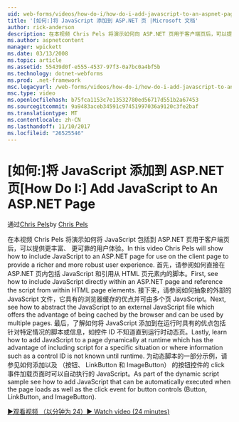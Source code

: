 ```yaml
---
uid: web-forms/videos/how-do-i/how-do-i-add-javascript-to-an-aspnet-page
title: '[如何:]将 JavaScript 添加到 ASP.NET 页 |Microsoft 文档'
author: rick-anderson
description: 在本视频 Chris Pels 将演示如何向 ASP.NET 页用于客户端页后，可以提供更丰富、 更可靠的用户体验中包含 JavaScript...
ms.author: aspnetcontent
manager: wpickett
ms.date: 03/13/2008
ms.topic: article
ms.assetid: 55439d0f-e555-4537-97f3-0a7bc0a4bf5b
ms.technology: dotnet-webforms
ms.prod: .net-framework
msc.legacyurl: /web-forms/videos/how-do-i/how-do-i-add-javascript-to-an-aspnet-page
msc.type: video
ms.openlocfilehash: b75fca1153c7e13532780ed56717d551b2a67453
ms.sourcegitcommit: 9a9483aceb34591c97451997036a9120c3fe2baf
ms.translationtype: MT
ms.contentlocale: zh-CN
ms.lasthandoff: 11/10/2017
ms.locfileid: "26525546"
---
```

<a name="how-do-i-add-javascript-to-an-aspnet-page"></a><span data-ttu-id="72a35-103">[如何:]将 JavaScript 添加到 ASP.NET 页</span><span class="sxs-lookup"><span data-stu-id="72a35-103">[How Do I:] Add JavaScript to An ASP.NET Page</span></span>
====================
<span data-ttu-id="72a35-104">通过[Chris Pels](https://twitter.com/chrispels)</span><span class="sxs-lookup"><span data-stu-id="72a35-104">by [Chris Pels](https://twitter.com/chrispels)</span></span>

<span data-ttu-id="72a35-105">在本视频 Chris Pels 将演示如何将 JavaScript 包括到 ASP.NET 页用于客户端页后，可以提供更丰富、 更可靠的用户体验。</span><span class="sxs-lookup"><span data-stu-id="72a35-105">In this video Chris Pels will show how to include JavaScript to an ASP.NET page for use on the client page to provide a richer and more robust user experience.</span></span> <span data-ttu-id="72a35-106">首先，请参阅如何直接在 ASP.NET 页内包括 JavaScript 和引用从 HTML 页元素内的脚本。</span><span class="sxs-lookup"><span data-stu-id="72a35-106">First, see how to include JavaScript directly within an ASP.NET page and reference the script from within HTML page elements.</span></span> <span data-ttu-id="72a35-107">接下来，请参阅如何抽象的外部的 JavaScript 文件，它具有的浏览器缓存的优点并可由多个页 JavaScript。</span><span class="sxs-lookup"><span data-stu-id="72a35-107">Next, see how to abstract the JavaScript to an external JavaScript file which offers the advantage of being cached by the browser and can be used by multiple pages.</span></span> <span data-ttu-id="72a35-108">最后，了解如何将 JavaScript 添加到在运行时具有的优点包括针对特定情况的脚本或信息，如控件 ID 不知道直到运行时动态页。</span><span class="sxs-lookup"><span data-stu-id="72a35-108">Lastly, learn how to add JavaScript to a page dynamically at runtime which has the advantage of including script for a specific situation or where information such as a control ID is not known until runtime.</span></span> <span data-ttu-id="72a35-109">为动态脚本的一部分示例，请参见如何添加以及 （按钮、 LinkButton 和 ImageButton） 的按钮控件的 click 事件加载页面时可以自动执行的 JavaScript。</span><span class="sxs-lookup"><span data-stu-id="72a35-109">As part of the dynamic script sample see how to add JavaScript that can be automatically executed when the page loads as well as the click event for button controls (Button, LinkButton, and ImageButton).</span></span>

[<span data-ttu-id="72a35-110">&#9654;观看视频 （以分钟为 24）</span><span class="sxs-lookup"><span data-stu-id="72a35-110">&#9654; Watch video (24 minutes)</span></span>](https://channel9.msdn.com/Blogs/ASP-NET-Site-Videos/how-do-i-add-javascript-to-an-aspnet-page)
